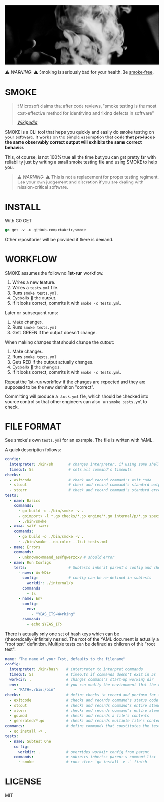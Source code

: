 ![](https://raw.githubusercontent.com/chakrit/smoke/master/smoke.jpg)

:warning: *WARNING:* :warning: Smoking is seriously bad for your health. Be [smoke-free][1].

# SMOKE

> :exclamation: Microsoft claims that after code reviews, "smoke testing is the most
> cost-effective method for identifying and fixing defects in software"
>
> <cite>[Wikipedia][0]</cite>

SMOKE is a CLI tool that helps you quickly and easily do smoke testing on your
software. It works on the simple assumption that **code that produces the same
observably correct output will exhibits the same correct behavior.**

This, of course, is not 100% true all the time but you can get pretty far with reliability
just by writing a small smoke testing file and using SMOKE to help you.

> :warning: *WARNING:* :warning: This is not a replacement for proper testing regiment. Use your own
> judgement and discretion if you are dealing with mission-critical software.

# INSTALL

With GO GET

```go
go get -v -u github.com/chakrit/smoke
```

Other repositories will be provided if there is demand.

# WORKFLOW

SMOKE assumes the following **1st-run** workflow:

1. Writes a new feature.
2. Writes a `tests.yml` file.
3. Runs `smoke tests.yml`.
4. Eyeballs 👀 the output.
5. If it looks correct, commits it with `smoke -c tests.yml`.

Later on subsequent runs:

1. Make changes.
2. Runs `smoke tests.yml`
3. Gets GREEN if the output doesn't change.

When making changes that should change the output:

1. Make changes.
2. Runs `smoke tests.yml`
3. Gets RED if the output actually changes.
4. Eyeballs 👀 the changes.
5. If it looks correct, commits it with `smoke -c tests.yml`.

Repeat the 1st-run workflow if the changes are expected and they are supposed to
be the new definition "correct".

Committing will produce a `.lock.yml` file, which should be checked into source
control so that other engineers can also run `smoke tests.yml` to check.

# FILE FORMAT

See smoke's own `tests.yml` for an example. The file is written with YAML.

A quick description follows:

```yaml
config:
  interpreter: /bin/sh       # changes interpreter, if using some shell-specific feature
  timeout: 5s                # sets all command's timeouts
checks:
  - exitcode                 # check and record command's exit code
  - stdout                   # check and record command's standard output
  - stderr                   # check and record command's standard error
tests:
  - name: Basics
    commands:
      - go build -o ./bin/smoke -v .
      - goimports -l *.go checks/*.go engine/*.go internal/p/*.go specs/*.go
      - ./bin/smoke
  - name: Self Tests
    commands:
      - go build -o ./bin/smoke -v .
      - ./bin/smoke --no-color --list tests.yml
  - name: Errors
    commands:
      - unknowncommand_asdfqwerzcxv # should error
  - name: Run Configs
    tests:                   # Subtests inherit parent's config and checks
      - name: WorkDir
        config:              # config can be re-defined in subtests
          workdir: ./internal/p
        commands:
          - ls
      - name: Env
        config:
          env:
            - "YEAS_ITS=Working"
        commands:
          - echo $YEAS_ITS
```

There is actually only one set of hash keys which can be (theoretically-)infinitely
nested. The root of the YAML document is actually a "root test" definition.
Multiple tests can be defined as children of this "root test".

```yaml
name: "The name of your Test, defaults to the filename"
config:
  interpreter: /bin/bash    # interpreter to interpret commands
  timeout: 5s               # timeouts if commands doesn't exit in 5s
  workdir: .                # changes command's start-up working dir
  env:                      # you can modify the environment that the command will run in
    - "PATH=./bin:/bin"
checks:                     # define checks to record and perform for the commands
  - exitcode                # checks and records command's status code on exit
  - stdout                  # checks and records command's entire standard output stream
  - stderr                  # checks and records command's entire standard error stream
  - go.mod                  # checks and records a file's contents
  - generated/*.go          # checks and records multiple file's contents.
commands:                   # define commands that constitutes the test
  - go install -v .
tests:
  - name: Subtest One
    config:
      workdir: ..           # overrides workdir config from parent
    commands:               # subtests inherits parent's command list
      - smoke               # runs after `go install -v .` finish
```

# LICENSE

MIT

[0]: https://en.wikipedia.org/wiki/Smoke_testing_(software)
[1]: https://smokefree.gov/
